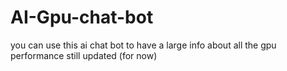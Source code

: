 # AI-Gpu-chat-bot
you can use this ai chat bot to have a large info about all the gpu performance still updated (for now)
